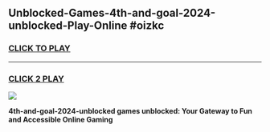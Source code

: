 
## Unblocked-Games-4th-and-goal-2024-unblocked-Play-Online #oizkc
<h3>
<a href="https://news.freeplayer.one?title=4th-and-goal-2024-unblocked&ref=3">CLICK TO PLAY</a></h3>
<hr>

<h3>
<a href="https://news.freeplayer.one?title=4th-and-goal-2024-unblocked&ref=3">CLICK 2 PLAY</a>
  
</h3>

<a href="https://news.freeplayer.one?title=4th-and-goal-2024-unblocked&ref=3"><img src="https://clearcache.store/games.png"></a>


**4th-and-goal-2024-unblocked games unblocked: Your Gateway to Fun and Accessible Online Gaming**
